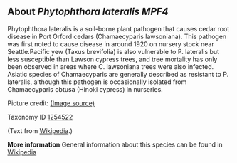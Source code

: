 **About *Phytophthora lateralis MPF4***
-------------------------
Phytophthora lateralis is a soil-borne plant pathogen that causes cedar root disease in Port Orford cedars (Chamaecyparis lawsoniana). This pathogen was first noted to cause disease in around 1920 on nursery stock near Seattle.Pacific yew (Taxus brevifolia) is also vulnerable to P. lateralis but less susceptible than Lawson cypress trees, and tree mortality has only been observed in areas where C. lawsoniana trees were also infected. Asiatic species of Chamaecyparis are generally described as resistant to P. lateralis, although this pathogen is occasionally isolated from Chamaecyparis obtusa (Hinoki cypress) in nurseries.

Picture credit: [(Image source)](https://en.wikipedia.org/wiki/Phytophthora_lateralis#/media/File:Chamaecyparis_lawsoniana_Phytophthora.jpg)

Taxonomy ID [1254522](https://www.uniprot.org/taxonomy/1254522)

(Text from [Wikipedia](https://en.wikipedia.org/wiki/Phytophthora_lateralis).)

**More information**
General information about this species can be found in [Wikipedia](https://en.wikipedia.org/wiki/Phytophthora_lateralis)
